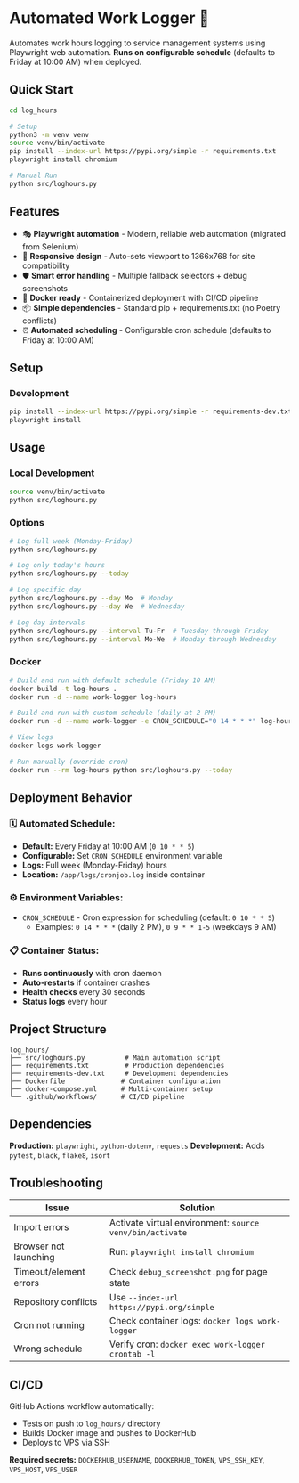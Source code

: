 # Automated Work Logger 🤖

Automates work hours logging to service management systems using Playwright web automation. **Runs on configurable schedule** (defaults to Friday at 10:00 AM) when deployed.

## Quick Start

```bash
cd log_hours

# Setup
python3 -m venv venv
source venv/bin/activate
pip install --index-url https://pypi.org/simple -r requirements.txt
playwright install chromium

# Manual Run
python src/loghours.py
```

## Features

- 🎭 **Playwright automation** - Modern, reliable web automation (migrated from Selenium)
- 📱 **Responsive design** - Auto-sets viewport to 1366x768 for site compatibility
- 🛡️ **Smart error handling** - Multiple fallback selectors + debug screenshots
- 🐳 **Docker ready** - Containerized deployment with CI/CD pipeline
- 📦 **Simple dependencies** - Standard pip + requirements.txt (no Poetry conflicts)
- ⏰ **Automated scheduling** - Configurable cron schedule (defaults to Friday at 10:00 AM)

## Setup

### Development
```bash
pip install --index-url https://pypi.org/simple -r requirements-dev.txt
playwright install
```

## Usage

### Local Development
```bash
source venv/bin/activate
python src/loghours.py
```

### Options
```bash
# Log full week (Monday-Friday)
python src/loghours.py

# Log only today's hours
python src/loghours.py --today

# Log specific day
python src/loghours.py --day Mo  # Monday
python src/loghours.py --day We  # Wednesday

# Log day intervals
python src/loghours.py --interval Tu-Fr  # Tuesday through Friday
python src/loghours.py --interval Mo-We  # Monday through Wednesday
```

### Docker
```bash
# Build and run with default schedule (Friday 10 AM)
docker build -t log-hours .
docker run -d --name work-logger log-hours

# Build and run with custom schedule (daily at 2 PM)
docker run -d --name work-logger -e CRON_SCHEDULE="0 14 * * *" log-hours

# View logs
docker logs work-logger

# Run manually (override cron)
docker run --rm log-hours python src/loghours.py --today
```

## Deployment Behavior

### 🗓️ **Automated Schedule:**
- **Default:** Every Friday at 10:00 AM (`0 10 * * 5`)
- **Configurable:** Set `CRON_SCHEDULE` environment variable
- **Logs:** Full week (Monday-Friday) hours
- **Location:** `/app/logs/cronjob.log` inside container

### ⚙️ **Environment Variables:**
- `CRON_SCHEDULE` - Cron expression for scheduling (default: `0 10 * * 5`)
  - Examples: `0 14 * * *` (daily 2 PM), `0 9 * * 1-5` (weekdays 9 AM)

### 📋 **Container Status:**
- **Runs continuously** with cron daemon
- **Auto-restarts** if container crashes
- **Health checks** every 30 seconds
- **Status logs** every hour

## Project Structure

```
log_hours/
├── src/loghours.py          # Main automation script
├── requirements.txt         # Production dependencies
├── requirements-dev.txt     # Development dependencies
├── Dockerfile              # Container configuration
├── docker-compose.yml      # Multi-container setup
└── .github/workflows/      # CI/CD pipeline
```

## Dependencies

**Production:** `playwright`, `python-dotenv`, `requests`
**Development:** Adds `pytest`, `black`, `flake8`, `isort`

## Troubleshooting

| Issue | Solution |
|-------|----------|
| Import errors | Activate virtual environment: `source venv/bin/activate` |
| Browser not launching | Run: `playwright install chromium` |
| Timeout/element errors | Check `debug_screenshot.png` for page state |
| Repository conflicts | Use `--index-url https://pypi.org/simple` |
| Cron not running | Check container logs: `docker logs work-logger` |
| Wrong schedule | Verify cron: `docker exec work-logger crontab -l` |

## CI/CD

GitHub Actions workflow automatically:
- Tests on push to `log_hours/` directory
- Builds Docker image and pushes to DockerHub
- Deploys to VPS via SSH

**Required secrets:** `DOCKERHUB_USERNAME`, `DOCKERHUB_TOKEN`, `VPS_SSH_KEY`, `VPS_HOST`, `VPS_USER` 